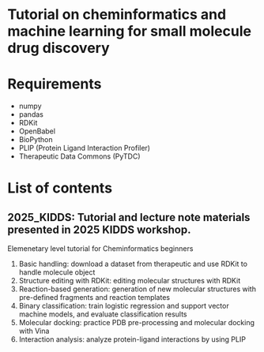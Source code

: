 # Tutorial on cheminformatics and machine learning for small molecule drug discovery


# Requirements
- numpy
- pandas
- RDKit
- OpenBabel
- BioPython
- PLIP (Protein Ligand Interaction Profiler)
- Therapeutic Data Commons (PyTDC)

# List of contents
## 2025_KIDDS: Tutorial and lecture note materials presented in 2025 KIDDS workshop. 
  Elemenetary level tutorial for Cheminformatics beginners
  1. Basic handling: download a dataset from therapeutic and use RDKit to handle molecule object
  2. Structure editing with RDKit: editing molecular structures with RDKit
  3. Reaction-based generation: generation of new molecular structures with pre-defined fragments and reaction templates
  4. Binary classification: train logistic regression and support vector machine models, and evaluate classification results 
  5. Molecular docking: practice PDB pre-processing and molecular docking with Vina
  6. Interaction analysis: analyze protein-ligand interactions by using PLIP
